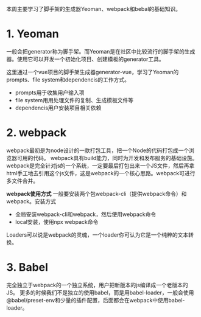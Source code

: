 本周主要学习了脚手架的生成器Yeoman、webpack和bebal的基础知识。

# 1. Yeoman
一般会把generator称为脚手架。而Yeoman是在社区中比较流行的脚手架的生成器。使用它可以开发一个初始化项目、创建模板的generator工具。

这里通过一个vue项目的脚手架生成器generator-vue，学习了Yeoman的prompts、file system和dependencis的工作方式。
* prompts用于收集用户输入项
* file system用用处理文件的复制、生成模板文件等
* dependencis用户安装项目相关依赖

# 2. webpack
webpack最初是为node设计的一款打包工具，把一个Node的代码打包成一个浏览器可用的代码。
webpack具有build能力，同时为开发和发布服务的基础设施。
webpack是完全针对js的一个系统，一定要最后打包出来一个JS文件，然后再拿html手工地去引用这个js文件，这是webpack的一个核心思路。webpack可进行多文件合并。

**webpack使用方式**
一般要安装两个包webpack-cli（提供webpack命令）和webpack。安装方式
* 全局安装webpack-cli和webpack，然后使用webpack命令
* local安装，使用npx webpack命令

Loaders可以说是webpack的灵魂，一个loader你可认为它是一个纯粹的文本转换。

# 3. Babel
完全独立于webpack的一个独立系统，用户把新版本的js编译成一个老版本的JS。
更多的时候我们不是独立的使用babel，而是用babel-loader，一般会使用@babel/preset-env和少量的插件配置，后面都会在webpack中使用babel-loader。